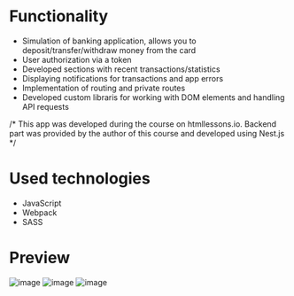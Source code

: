 # Functionality
- Simulation of banking application, allows you to deposit/transfer/withdraw money from the card
- User authorization via a token 
- Developed sections with recent transactions/statistics
- Displaying notifications for transactions and app errors
- Implementation of routing and private routes
- Developed custom libraris for working with DOM elements and handling API requests

/* This app was developed during the course on htmllessons.io. 
Backend part was provided by the author of this course and developed using Nest.js */

# Used technologies
- JavaScript
- Webpack
- SASS

# Preview
![image](https://github.com/user-attachments/assets/e63c70c6-aa9f-437e-944d-5dd44c166863)
![image](https://github.com/user-attachments/assets/8c830d06-e5bd-4fd1-8e1f-2876c96e9cc0)
![image](https://github.com/user-attachments/assets/c24230f0-4ef0-4c5c-98a0-95c3927c8d46)


